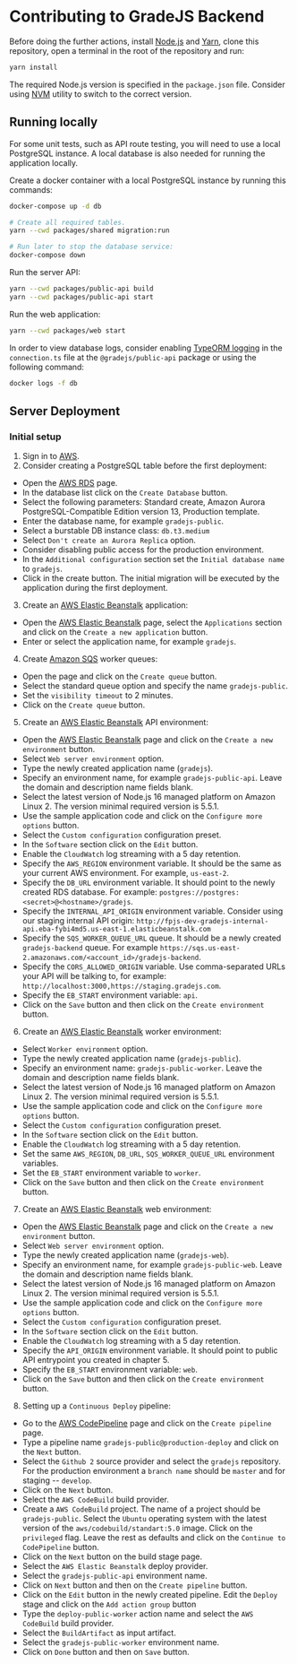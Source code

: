# Contributing to GradeJS Backend

Before doing the further actions,
install [Node.js](https://nodejs.org/en/) and [Yarn](https://yarnpkg.com),
clone this repository,
open a terminal in the root of the repository
and run:

```bash
yarn install
```

The required Node.js version is specified in the `package.json` file. Consider using [NVM](https://github.com/nvm-sh/nvm) utility to switch to the correct version.

## Running locally

For some unit tests, such as API route testing, you will need to use a local PostgreSQL instance. A local database is also needed for running the application locally.

Create a docker container with a local PostgreSQL instance by running this commands:

```bash
docker-compose up -d db

# Create all required tables.
yarn --cwd packages/shared migration:run
```

```bash
# Run later to stop the database service:
docker-compose down
```

Run the server API:

```bash
yarn --cwd packages/public-api build
yarn --cwd packages/public-api start
```

Run the web application:

```bash
yarn --cwd packages/web start
```

In order to view database logs, consider enabling [TypeORM logging](https://orkhan.gitbook.io/typeorm/docs/logging) in the `connection.ts` file at the `@gradejs/public-api` package or using the following command:

```bash
docker logs -f db
```

## Server Deployment

### Initial setup

1. Sign in to [AWS](https://console.aws.amazon.com/).
2. Consider creating a PostgreSQL table before the first deployment:

- Open the [AWS RDS](https://us-east-2.console.aws.amazon.com/rds/home) page.
- In the database list click on the `Create Database` button.
- Select the following parameters: Standard create, Amazon Aurora PostgreSQL-Compatible Edition version 13, Production template.
- Enter the database name, for example `gradejs-public`.
- Select a burstable DB instance class: `db.t3.medium`
- Select `Don't create an Aurora Replica` option.
- Consider disabling public access for the production environment.
- In the `Additional configuration` section set the `Initial database name` to `gradejs`.
- Click in the create button. The initial migration will be executed by the application during the first deployment.

3. Create an [AWS Elastic Beanstalk](https://us-east-2.console.aws.amazon.com/elasticbeanstalk/home) application:

- Open the [AWS Elastic Beanstalk](https://us-east-2.console.aws.amazon.com/elasticbeanstalk/home) page, select the `Applications` section and click on the `Create a new application` button.
- Enter or select the application name, for example `gradejs`.

4. Create [Amazon SQS](https://us-east-2.console.aws.amazon.com/sqs/v2/home) worker queues:

- Open the page and click on the `Create queue` button.
- Select the standard queue option and specify the name `gradejs-public`.
- Set the `visibility timeout` to 2 minutes.
- Click on the `Create queue` button.

5. Create an [AWS Elastic Beanstalk](https://us-east-2.console.aws.amazon.com/elasticbeanstalk/home) API environment:

- Open the [AWS Elastic Beanstalk](https://us-east-2.console.aws.amazon.com/elasticbeanstalk/home) page and click on the `Create a new environment` button.
- Select `Web server environment` option.
- Type the newly created application name (`gradejs`).
- Specify an environment name, for example `gradejs-public-api`. Leave the domain and description name fields blank.
- Select the latest version of Node.js 16 managed platform on Amazon Linux 2. The version minimal required version is 5.5.1.
- Use the sample application code and click on the `Configure more options` button.
- Select the `Custom configuration` configuration preset.
- In the `Software` section click on the `Edit` button.
- Enable the `CloudWatch` log streaming with a 5 day retention.
- Specify the `AWS_REGION` environment variable. It should be the same as your current AWS environment. For example, `us-east-2`.
- Specify the `DB_URL` environment variable. It should point to the newly created RDS database. For example: `postgres://postgres:<secret>@<hostname>/gradejs`.
- Specify the `INTERNAL_API_ORIGIN` environment variable. Consider using our staging internal API origin: `http://fpjs-dev-gradejs-internal-api.eba-fybi4md5.us-east-1.elasticbeanstalk.com`
- Specify the `SQS_WORKER_QUEUE_URL` queue. It should be a newly created `gradejs-backend` queue. For example `https://sqs.us-east-2.amazonaws.com/<account_id>/gradejs-backend`.
- Specify the `CORS_ALLOWED_ORIGIN` variable. Use comma-separated URLs your API will be talking to, for example: `http://localhost:3000,https://staging.gradejs.com`.
- Specify the `EB_START` environment variable: `api`.
- Click on the `Save` button and then click on the `Create environment` button.

6. Create an [AWS Elastic Beanstalk](https://us-east-2.console.aws.amazon.com/elasticbeanstalk/home) worker environment:

- Select `Worker environment` option.
- Type the newly created application name (`gradejs-public`).
- Specify an environment name: `gradejs-public-worker`. Leave the domain and description name fields blank.
- Select the latest version of Node.js 16 managed platform on Amazon Linux 2. The version minimal required version is 5.5.1.
- Use the sample application code and click on the `Configure more options` button.
- Select the `Custom configuration` configuration preset.
- In the `Software` section click on the `Edit` button.
- Enable the `CloudWatch` log streaming with a 5 day retention.
- Set the same `AWS_REGION`, `DB_URL`, `SQS_WORKER_QUEUE_URL` environment variables.
- Set the `EB_START` environment variable to `worker`.
- Click on the `Save` button and then click on the `Create environment` button.

7. Create an [AWS Elastic Beanstalk](https://us-east-2.console.aws.amazon.com/elasticbeanstalk/home) web environment:

- Open the [AWS Elastic Beanstalk](https://us-east-2.console.aws.amazon.com/elasticbeanstalk/home) page and click on the `Create a new environment` button.
- Select `Web server environment` option.
- Type the newly created application name (`gradejs-web`).
- Specify an environment name, for example `gradejs-public-web`. Leave the domain and description name fields blank.
- Select the latest version of Node.js 16 managed platform on Amazon Linux 2. The version minimal required version is 5.5.1.
- Use the sample application code and click on the `Configure more options` button.
- Select the `Custom configuration` configuration preset.
- In the `Software` section click on the `Edit` button.
- Enable the `CloudWatch` log streaming with a 5 day retention.
- Specify the `API_ORIGIN` environment variable. It should point to public API entrypoint you created in chapter 5.
- Specify the `EB_START` environment variable: `web`.
- Click on the `Save` button and then click on the `Create environment` button.

8. Setting up a `Continuous Deploy` pipeline:

- Go to the [AWS CodePipeline](https://us-east-2.console.aws.amazon.com/codesuite/codepipeline/pipelines) page and click on the `Create pipeline` page.
- Type a pipeline name `gradejs-public@production-deploy` and click on the `Next` button.
- Select the `Github 2` source provider and select the `gradejs` repository. For the production environment a `branch name` should be `master` and for staging -- `develop`.
- Click on the `Next` button.
- Select the `AWS CodeBuild` build provider.
- Create a `AWS CodeBuild` project. The name of a project should be `gradejs-public`. Select the `Ubuntu` operating system with the latest version of the `aws/codebuild/standart:5.0` image. Click on the `privileged` flag. Leave the rest as defaults and click on the `Continue to CodePipeline` button.
- Click on the `Next` button on the build stage page.
- Select the `AWS Elastic Beanstalk` deploy provider.
- Select the `gradejs-public-api` environment name.
- Click on `Next` button and then on the `Create pipeline` button.
- Click on the `Edit` button in the newly created pipeline. Edit the `Deploy` stage and click on the `Add action group` button
- Type the `deploy-public-worker` action name and select the `AWS CodeBuild` build provider.
- Select the `BuildArtifact` as input artifact.
- Select the `gradejs-public-worker` environment name.
- Click on `Done` button and then on `Save` button.
